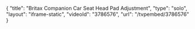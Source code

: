 {
    "title": "Britax Companion Car Seat Head Pad Adjustment",
    "type": "solo",
    "layout": "iframe-static",
    "videoId": "3786576",
    "url": "\/tvpembed\/3786576"
}
